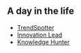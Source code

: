 ## A day in the life

* [TrendSpotter](aDayintheLife/trendSpotter.md)
* [Innovation Lead](aDayintheLife/innovationLead.md)
* [Knowledge Hunter](aDayintheLife/KnowledgeHunter.md)